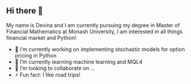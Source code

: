 ## Hi there 👋

My name is Devina and I am currently pursuing my degree in Master of Financial Mathematics at Monash University, I am interested in all things financial market and Python!

- 🔭 I’m currently working on implementing stochastic models for option pricing in Python 
- 🌱 I’m currently learning machine learning and MQL4
- 👯 I’m looking to collaborate on ...
- ⚡ Fun fact: I like road trips!
<!--
**devinagabriella/devinagabriella** is a ✨ _special_ ✨ repository because its `README.md` (this file) appears on your GitHub profile.

Here are some ideas to get you started:

- 🔭 I’m currently working on ...
- 🌱 I’m currently learning ...
- 👯 I’m looking to collaborate on ...
- 🤔 I’m looking for help with ...
- 💬 Ask me about ...
- 📫 How to reach me: ...
- 😄 Pronouns: ...
- ⚡ Fun fact: ...
-->
